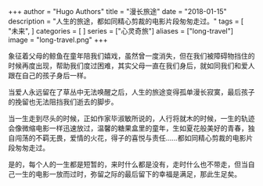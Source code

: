 +++
author = "Hugo Authors"
title = "漫长旅途"
date = "2018-01-15"
description = "人生的旅途，都如同精心剪裁的电影片段匆匆走过。"
tags = [
    "未来",
]
categories = [
]
series = ["心灵奇旅"]
aliases = ["long-travel"]
image = "long-travel.png"
+++

象征着父母的鲸鱼在童年陪我们嬉戏，虽然曾一度消失，但在我们被障碍物挡住的时候再度出现，帮助我们度过困难，其实父母一直在我们身后，就如同我们和爱人跟在自己的孩子身后一样。

当爱人永远留在了草丛中无法唤醒之后，人生的旅途变得孤单漫长寂寞，最后孩子的挽留也无法阻挡我们逝去的脚步。

当一生走到尽头的时候，正如作家毕淑敏所说的，人行将就木的时候，一生的轨迹会像微缩电影一样迅速放过，温馨的糖果盒里的童年，生如夏花般美好的青春，独自闯荡的不羁无畏，爱情的火花，得子的喜悦与责任......都如同精心剪裁的电影片段匆匆走过。

是的，每个人的一生都是短暂的，来时什么都是没有，走时什么也不带走，但当自己一生的电影一放而过时，弥留之际的最后留下的幸福是满足，那此生足矣。